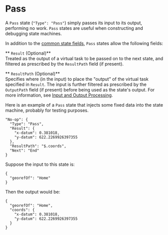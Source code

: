 # Pass<a name="amazon-states-language-pass-state"></a>

A `Pass` state \(`"Type": "Pass"`\) simply passes its input to its output, performing no work\. `Pass` states are useful when constructing and debugging state machines\.

In addition to the [common state fields](amazon-states-language-common-fields.md), `Pass` states allow the following fields:

** `Result` \(Optional\)**  
Treated as the output of a virtual task to be passed on to the next state, and filtered as prescribed by the `ResultPath` field \(if present\)\.

** `ResultPath` \(Optional\)**  
Specifies where \(in the input\) to place the "output" of the virtual task specified in `Result`\. The input is further filtered as prescribed by the `OutputPath` field \(if present\) before being used as the state's output\. For more information, see [Input and Output Processing](amazon-states-language-input-output-processing.md)\.

Here is an example of a `Pass` state that injects some fixed data into the state machine, probably for testing purposes\.

```
"No-op": {
  "Type": "Pass",
  "Result": {
    "x-datum": 0.381018,
    "y-datum": 622.2269926397355
  },
  "ResultPath": "$.coords",
  "Next": "End"
}
```

Suppose the input to this state is:

```
{
  "georefOf": "Home"
}
```

Then the output would be:

```
{
  "georefOf": "Home",
  "coords": {
    "x-datum": 0.381018,
    "y-datum": 622.2269926397355
  }
}
```